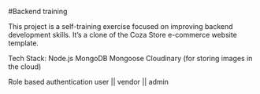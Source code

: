 #Backend training 

This project is a self-training exercise focused on improving backend development skills. It’s a clone of the Coza Store e-commerce website template.

Tech Stack:
Node.js
MongoDB
Mongoose
Cloudinary (for storing images in the cloud)

Role based authentication user || vendor || admin 






